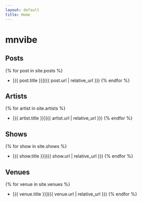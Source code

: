 ```yaml
---
layout: default
title: Home
---
```

# mnvibe

## Posts
{% for post in site.posts %}
* [{{ post.title }}]({{ post.url | relative_url }})
{% endfor %}

## Artists
{% for artist in site.artists %}
* [{{ artist.title }}]({{ artist.url | relative_url }})
{% endfor %}

## Shows
{% for show in site.shows %}
* [{{ show.title }}]({{ show.url | relative_url }})
{% endfor %}

## Venues
{% for venue in site.venues %}
* [{{ venue.title }}]({{ venue.url | relative_url }})
{% endfor %}